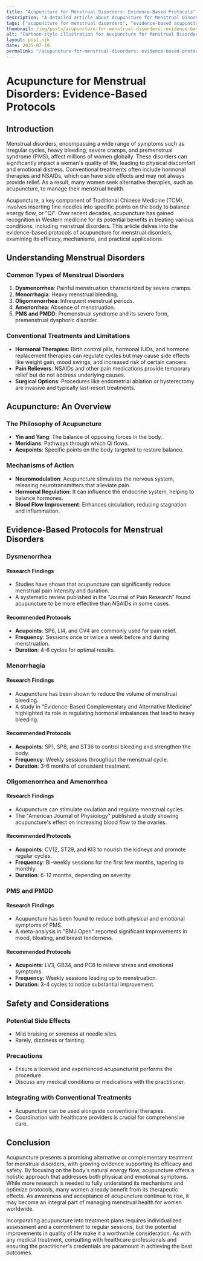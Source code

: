 ```yaml
---
title: "Acupuncture for Menstrual Disorders: Evidence-Based Protocols"
description: "A detailed article about Acupuncture for Menstrual Disorders: Evidence-Based Protocols."
tags: ["acupuncture for menstrual disorders", "evidence-based acupuncture protocols", "acupuncture treatment for periods", "menstrual health acupuncture", "acupuncture benefits for menstruation"]
thumbnail: /img/posts/acupuncture-for-menstrual-disorders:-evidence-based-protocols.webp
alt: "Cartoon-style illustration for Acupuncture for Menstrual Disorders: Evidence-Based Protocols"
layout: post.njk
date: 2025-07-10
permalink: "/acupuncture-for-menstrual-disorders:-evidence-based-protocols/"
---
```


# Acupuncture for Menstrual Disorders: Evidence-Based Protocols

## Introduction

Menstrual disorders, encompassing a wide range of symptoms such as irregular cycles, heavy bleeding, severe cramps, and premenstrual syndrome (PMS), affect millions of women globally. These disorders can significantly impact a woman's quality of life, leading to physical discomfort and emotional distress. Conventional treatments often include hormonal therapies and NSAIDs, which can have side effects and may not always provide relief. As a result, many women seek alternative therapies, such as acupuncture, to manage their menstrual health. 

Acupuncture, a key component of Traditional Chinese Medicine (TCM), involves inserting fine needles into specific points on the body to balance energy flow, or "Qi". Over recent decades, acupuncture has gained recognition in Western medicine for its potential benefits in treating various conditions, including menstrual disorders. This article delves into the evidence-based protocols of acupuncture for menstrual disorders, examining its efficacy, mechanisms, and practical applications.

## Understanding Menstrual Disorders

### Common Types of Menstrual Disorders

1. **Dysmenorrhea**: Painful menstruation characterized by severe cramps.
2. **Menorrhagia**: Heavy menstrual bleeding.
3. **Oligomenorrhea**: Infrequent menstrual periods.
4. **Amenorrhea**: Absence of menstruation.
5. **PMS and PMDD**: Premenstrual syndrome and its severe form, premenstrual dysphoric disorder.

### Conventional Treatments and Limitations

- **Hormonal Therapies**: Birth control pills, hormonal IUDs, and hormone replacement therapies can regulate cycles but may cause side effects like weight gain, mood swings, and increased risk of certain cancers.
- **Pain Relievers**: NSAIDs and other pain medications provide temporary relief but do not address underlying causes.
- **Surgical Options**: Procedures like endometrial ablation or hysterectomy are invasive and typically last-resort treatments.

## Acupuncture: An Overview

### The Philosophy of Acupuncture

- **Yin and Yang**: The balance of opposing forces in the body.
- **Meridians**: Pathways through which Qi flows.
- **Acupoints**: Specific points on the body targeted to restore balance.

### Mechanisms of Action

- **Neuromodulation**: Acupuncture stimulates the nervous system, releasing neurotransmitters that alleviate pain.
- **Hormonal Regulation**: It can influence the endocrine system, helping to balance hormones.
- **Blood Flow Improvement**: Enhances circulation, reducing stagnation and inflammation.

## Evidence-Based Protocols for Menstrual Disorders

### Dysmenorrhea

#### Research Findings

- Studies have shown that acupuncture can significantly reduce menstrual pain intensity and duration.
- A systematic review published in the "Journal of Pain Research" found acupuncture to be more effective than NSAIDs in some cases.

#### Recommended Protocols

- **Acupoints**: SP6, LI4, and CV4 are commonly used for pain relief.
- **Frequency**: Sessions once or twice a week before and during menstruation.
- **Duration**: 4-6 cycles for optimal results.

### Menorrhagia

#### Research Findings

- Acupuncture has been shown to reduce the volume of menstrual bleeding.
- A study in "Evidence-Based Complementary and Alternative Medicine" highlighted its role in regulating hormonal imbalances that lead to heavy bleeding.

#### Recommended Protocols

- **Acupoints**: SP1, SP8, and ST36 to control bleeding and strengthen the body.
- **Frequency**: Weekly sessions throughout the menstrual cycle.
- **Duration**: 3-6 months of consistent treatment.

### Oligomenorrhea and Amenorrhea

#### Research Findings

- Acupuncture can stimulate ovulation and regulate menstrual cycles.
- The "American Journal of Physiology" published a study showing acupuncture's effect on increasing blood flow to the ovaries.

#### Recommended Protocols

- **Acupoints**: CV12, ST29, and KI3 to nourish the kidneys and promote regular cycles.
- **Frequency**: Bi-weekly sessions for the first few months, tapering to monthly.
- **Duration**: 6-12 months, depending on severity.

### PMS and PMDD

#### Research Findings

- Acupuncture has been found to reduce both physical and emotional symptoms of PMS.
- A meta-analysis in "BMJ Open" reported significant improvements in mood, bloating, and breast tenderness.

#### Recommended Protocols

- **Acupoints**: LV3, GB34, and PC6 to relieve stress and emotional symptoms.
- **Frequency**: Weekly sessions leading up to menstruation.
- **Duration**: 3-4 cycles to notice substantial improvement.

## Safety and Considerations

### Potential Side Effects

- Mild bruising or soreness at needle sites.
- Rarely, dizziness or fainting.

### Precautions

- Ensure a licensed and experienced acupuncturist performs the procedure.
- Discuss any medical conditions or medications with the practitioner.

### Integrating with Conventional Treatments

- Acupuncture can be used alongside conventional therapies.
- Coordination with healthcare providers is crucial for comprehensive care.

## Conclusion

Acupuncture presents a promising alternative or complementary treatment for menstrual disorders, with growing evidence supporting its efficacy and safety. By focusing on the body's natural energy flow, acupuncture offers a holistic approach that addresses both physical and emotional symptoms. While more research is needed to fully understand its mechanisms and optimize protocols, many women already benefit from its therapeutic effects. As awareness and acceptance of acupuncture continue to rise, it may become an integral part of managing menstrual health for women worldwide.

Incorporating acupuncture into treatment plans requires individualized assessment and a commitment to regular sessions, but the potential improvements in quality of life make it a worthwhile consideration. As with any medical treatment, consulting with healthcare professionals and ensuring the practitioner's credentials are paramount in achieving the best outcomes.